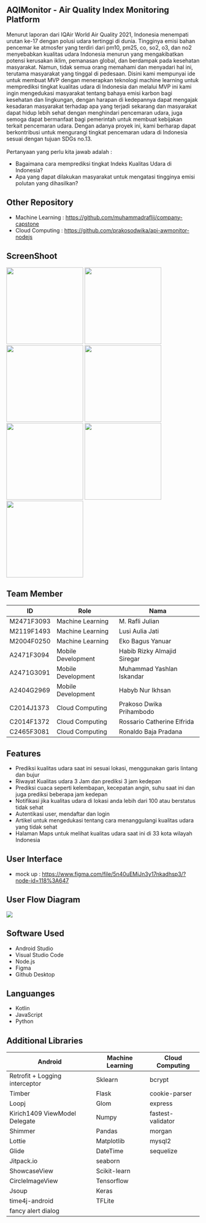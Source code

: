## AQIMonitor - Air Quality Index Monitoring Platform
Menurut laporan dari IQAir World Air Quality 2021, Indonesia menempati urutan ke-17 dengan polusi udara tertinggi di dunia. Tingginya emisi bahan pencemar ke atmosfer yang terdiri dari pm10, pm25, co, so2, o3, dan no2 menyebabkan kualitas udara Indonesia menurun yang mengakibatkan potensi kerusakan iklim, pemanasan global, dan berdampak pada kesehatan masyarakat. Namun, tidak semua orang memahami dan menyadari hal ini, terutama masyarakat yang tinggal di pedesaan. Disini kami mempunyai ide untuk membuat MVP dengan menerapkan teknologi machine learning untuk memprediksi tingkat kualitas udara di Indonesia dan melalui MVP ini kami ingin mengedukasi masyarakat tentang bahaya emisi karbon bagi kesehatan dan lingkungan, dengan harapan di kedepannya dapat mengajak kesadaran masyarakat terhadap apa yang terjadi sekarang dan masyarakat dapat hidup lebih sehat dengan menghindari pencemaran udara, juga semoga dapat bermanfaat bagi pemerintah untuk membuat kebijakan terkait pencemaran udara. Dengan adanya proyek ini, kami berharap dapat berkontribusi untuk mengurangi tingkat pencemaran udara di Indonesia sesuai dengan tujuan SDGs no.13.<br><br>
Pertanyaan yang perlu kita jawab adalah :<br>
- Bagaimana cara memprediksi tingkat Indeks Kualitas Udara di Indonesia? <br> 
- Apa yang dapat dilakukan masyarakat untuk mengatasi tingginya emisi polutan yang dihasilkan?

## Other Repository
- Machine Learning : https://github.com/muhammadraflij/company-capstone
- Cloud Computing : https://github.com/prakosodwika/api-awmonitor-nodejs

## ScreenShoot

<img src="https://github.com/yashlan/AWMonitor/blob/main/scrennShoot/_1_dasboard.gif" width="200" /> <img src="https://github.com/yashlan/AWMonitor/blob/main/scrennShoot/_1_dasboard_2.gif" width="200" /> <img src="https://github.com/yashlan/AWMonitor/blob/main/scrennShoot/_2_maps.gif" width="200" /> <img src="https://github.com/yashlan/AWMonitor/blob/main/scrennShoot/_3_article_2.gif" width="200" /> <img src="https://github.com/yashlan/AWMonitor/blob/main/scrennShoot/_4_profile.gif" width="200" /> <img src="https://github.com/yashlan/AWMonitor/blob/main/scrennShoot/_4_profile_2.gif" width="200" /> <img src="https://github.com/yashlan/AWMonitor/blob/main/scrennShoot/_6_login.gif" width="200" />


## Team Member
|     ID     |        Role        |            Nama             |
|------------|--------------------|-----------------------------|
| M2471F3093 | Machine Learning   |M. Rafli Julian              |
| M2119F1493 | Machine Learning   | Lusi Aulia Jati             |
| M2004F0250 | Machine Learning   | Eko Bagus Yanuar            |
| A2471F3094 | Mobile Development | Habib Rizky Almajid Siregar |
| A2471G3091 | Mobile Development | Muhammad Yashlan Iskandar   |
| A2404G2969 | Mobile Development | Habyb Nur Ikhsan            |
| C2014J1373 | Cloud Computing    | Prakoso Dwika Prihambodo    |
| C2014F1372 | Cloud Computing    | Rossario Catherine Elfrida  |
| C2465F3081 | Cloud Computing    | Ronaldo Baja Pradana        |

## Features
- Prediksi kualitas udara saat ini sesuai lokasi, menggunakan garis lintang dan bujur
- Riwayat Kualitas udara 3 Jam dan prediksi 3 jam kedepan
- Prediksi cuaca seperti kelembapan, kecepatan angin, suhu saat ini dan juga prediksi beberapa jam kedepan
- Notifikasi jika kualitas udara di lokasi anda lebih dari 100 atau berstatus tidak sehat
- Autentikasi user, mendaftar dan login
- Artikel untuk mengedukasi tentang cara menanggulangi kualitas udara yang tidak sehat
- Halaman Maps untuk melihat kualitas udara saat ini di 33 kota wilayah Indonesia

## User Interface
- mock up : https://www.figma.com/file/5n40uEMiJn3y17nkadhsp3/?node-id=118%3A647 <br>

## User Flow Diagram
![](https://blogger.googleusercontent.com/img/b/R29vZ2xl/AVvXsEiOKLHKhZIlCwLgJ0OitwrdMrGoYIBJJcMC-OWnyPK4WPqX3Hy3SXR_SwwYuzGIAgNGy8kk16LpfRLLzQcaSUX0yXdSbInS5ExjYHswufxZcJL1DsgRoD9wFJiYF5hUTKIVIMdHHfQYttQ7OXX-jZz-5JCqi8CXeJ64YP9s0vKnb5QROL3B0A77143T/s1829/user%20flow%20AQIMonitor.png)

## Software Used
- Android Studio
- Visual Studio Code
- Node.js
- Figma
- Github Desktop

## Languanges
- Kotlin
- JavaScript
- Python

## Additional Libraries
|           Android             |        Machine Learning       |    Cloud Computing          |
|-------------------------------|-------------------------------|-----------------------------|
|Retrofit + Logging interceptor |Sklearn                        |bcrypt                       |
|Timber                         |Flask                          |cookie-parser                |
|Loopj                          |Glom                           |express                      |
|Kirich1409 ViewModel Delegate  |Numpy                          |fastest-validator            |
|Shimmer                        |Pandas                         |morgan                       |
|Lottie                         |Matplotlib                     |mysql2                       |
|Glide                          |DateTime                       |sequelize                    |
|Jitpack.io                     |seaborn                        |                             |
|ShowcaseView                   |Scikit-learn                   |                             |
|CircleImageView                |Tensorflow                     |                             |
|Jsoup                          |Keras                          |                             |
|time4j-android                 |TFLite                         |                             |
|fancy alert dialog             |                               |                             |
